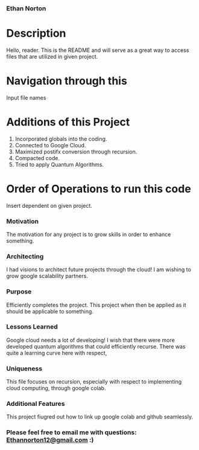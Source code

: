 ### Ethan Norton

# Description 

Hello, reader. This is the README and will serve as a great way to access files that are utilized in given project.

# Navigation through this 

Input file names

# Additions of this Project 

1. Incorporated globals into the coding.
2. Connected to Google Cloud.
3. Maximized postifx conversion through recursion.
4. Compacted code.
5. Tried to apply Quantum Algorithms.

# Order of Operations to run this code

Insert dependent on given project.
 
 ### Motivation 
 
The motivation for any project is to grow skills in order to enhance something. 
  
 ### Architecting 

I had visions to architect future projects through the cloud! I am wishing to grow google scalability partners. 

### Purpose

Efficiently completes the project. This project when then be applied as it should be applicable to something. 

### Lessons Learned

Google cloud needs a lot of developing! I wish that there were more developed quantum algorithms that could efficiently recurse.
There was quite a learning curve here with respect, 

### Uniqueness

This file focuses on recursion, especially with respect to implementing cloud computing, through google colab. 

### Additional Features

This project fiugred out how to link up google colab and github seamlessly.

### Please feel free to email me with questions: Ethannorton12@gmail.com :)

